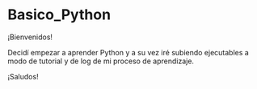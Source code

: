 # Basico_Python
¡Bienvenidos!

Decidí empezar a aprender Python y a su vez iré subiendo ejecutables a modo de tutorial y de log de mi proceso de aprendizaje.

¡Saludos!
